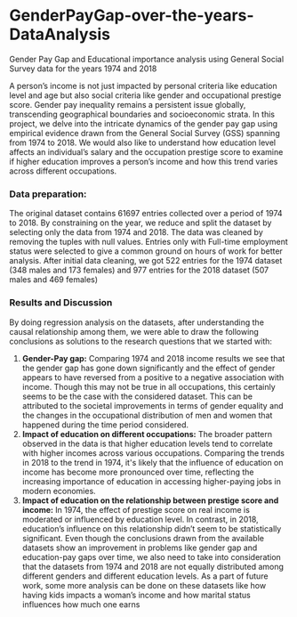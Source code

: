 # GenderPayGap-over-the-years-DataAnalysis
Gender Pay Gap and Educational importance analysis using General Social Survey data for the years 1974 and 2018

A person’s income is not just impacted by personal criteria like education level and age but also social criteria like gender and occupational prestige score. Gender pay inequality remains a persistent issue globally, transcending geographical boundaries and socioeconomic strata. In this project, we delve into the intricate dynamics of the gender pay gap using empirical evidence drawn from the General Social Survey (GSS) spanning from 1974 to 2018. We would also like to understand how education level affects an individual’s salary and the occupation prestige score to examine if higher education improves a person’s income and how this trend varies across different occupations.

### Data preparation:

The original dataset contains 61697 entries collected over a period of 1974 to 2018. By constraining on the year, we reduce and split the dataset by selecting only the data from 1974 and 2018. The data was cleaned by removing the tuples with null values. Entries only with Full-time employment status were selected to give a common ground on hours of work for better analysis. After initial data cleaning, we got 522 entries for the 1974 dataset (348 males and 173 females) and 977 entries for the 2018 dataset (507 males and 469 females)

### Results and Discussion

By doing regression analysis on the datasets, after understanding the causal relationship among them, we were able to draw the following conclusions as solutions to the research questions that we started with:
1. **Gender-Pay gap:** Comparing 1974 and 2018 income results we see that the gender gap has gone down significantly and the effect of gender appears to have reversed from a positive to a negative association with income. Though this may not be true in all occupations, this certainly seems to be the case with the considered dataset. This can be attributed to the societal improvements in terms of gender equality and the changes in the occupational distribution of men and women that happened during the time period considered.
2. **Impact of education on different occupations:** The broader pattern observed in the data is that higher education levels tend to correlate with higher incomes across various occupations. Comparing the trends in 2018 to the trend in 1974, it's likely that the influence of education on income has become more pronounced over time, reflecting the increasing importance of education in accessing higher-paying jobs in modern economies.
3. **Impact of education on the relationship between prestige score and income:** In 1974, the effect of prestige score on real income is moderated or influenced by education level. In contrast, in 2018, education’s influence on this relationship didn’t seem to be statistically significant. Even though the conclusions drawn from the available datasets show an improvement in problems like gender gap and education-pay gaps over time, we also need to take into consideration that the datasets from 1974 and 2018 are not equally distributed among different genders and different education levels. As a part of future work, some more analysis can be done on these datasets like how having kids impacts a woman’s income and how marital status influences how much one earns
